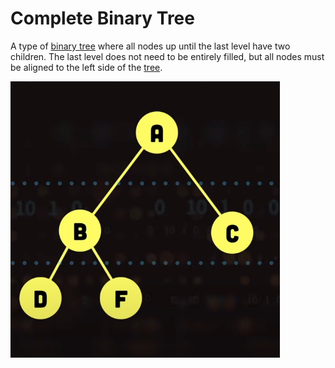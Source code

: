# Complete Binary Tree

A type of [binary tree](Computer%20Science/Data%20Structures/Tree/binary%20tree.md) where all nodes up until the last level have two children. The last level does not need to be entirely filled, but all nodes must be aligned to the left side of the [tree](Computer%20Science/Data%20Structures/tree.md).

![complete-binary-tree](/Assets/complete-binary-tree.png)
